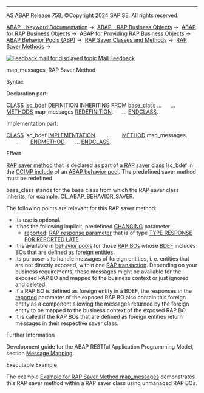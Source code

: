   

* * *

AS ABAP Release 758, ©Copyright 2024 SAP SE. All rights reserved.

[ABAP - Keyword Documentation](https://help.sap.com/doc/abapdocu_758_index_htm/7.58/en-US/abenabap.htm) →  [ABAP - RAP Business Objects](https://help.sap.com/doc/abapdocu_758_index_htm/7.58/en-US/abenabap_rap.htm) →  [ABAP for RAP Business Objects](https://help.sap.com/doc/abapdocu_758_index_htm/7.58/en-US/abenabap_for_rap_bos.htm) →  [ABAP for Providing RAP Business Objects](https://help.sap.com/doc/abapdocu_758_index_htm/7.58/en-US/abenabap_provide_rap_bos.htm) →  [ABAP Behavior Pools (ABP)](https://help.sap.com/doc/abapdocu_758_index_htm/7.58/en-US/abenabap_behavior_pools.htm) →  [RAP Saver Classes and Methods](https://help.sap.com/doc/abapdocu_758_index_htm/7.58/en-US/abenabp_saver_class.htm) →  [RAP Saver Methods](https://help.sap.com/doc/abapdocu_758_index_htm/7.58/en-US/abenabp_saver_methods.htm) → 

 [![](Mail.gif?object=Mail.gif "Feedback mail for displayed topic") Mail Feedback](mailto:f1_help@sap.com?subject=Feedback%20on%20ABAP%20Documentation&body=Document:%20map_messages%2C%20RAP%20Saver%20Method%2C%20ABENSAVER_MAP_MESSAGES%2C%20758%0D%0A%0D%0AError:%0D%0A%0D%0A%0D%0A%0D%0ASuggestion%20for%20improvement:)

map\_messages, RAP Saver Method

Syntax

Declaration part:

[CLASS](https://help.sap.com/doc/abapdocu_758_index_htm/7.58/en-US/abapclass_definition.htm) lsc\_bdef [DEFINITION](https://help.sap.com/doc/abapdocu_758_index_htm/7.58/en-US/abapclass_definition.htm) [INHERITING FROM](https://help.sap.com/doc/abapdocu_758_index_htm/7.58/en-US/abapclass_options.htm) base\_class ...
     ...
     [METHODS](https://help.sap.com/doc/abapdocu_758_index_htm/7.58/en-US/abapmethods.htm) map\_messages [REDEFINITION](https://help.sap.com/doc/abapdocu_758_index_htm/7.58/en-US/abapmethods_redefinition.htm).
     ...
[ENDCLASS](https://help.sap.com/doc/abapdocu_758_index_htm/7.58/en-US/abapclass_definition.htm).

Implementation part:

[CLASS](https://help.sap.com/doc/abapdocu_758_index_htm/7.58/en-US/abapclass_implementation.htm) lsc\_bdef [IMPLEMENTATION](https://help.sap.com/doc/abapdocu_758_index_htm/7.58/en-US/abapclass_implementation.htm).
      ...
      [METHOD](https://help.sap.com/doc/abapdocu_758_index_htm/7.58/en-US/abapmethod.htm) map\_messages.
      ...
      [ENDMETHOD](https://help.sap.com/doc/abapdocu_758_index_htm/7.58/en-US/abapmethod.htm)
      ...
[ENDCLASS](https://help.sap.com/doc/abapdocu_758_index_htm/7.58/en-US/abapclass_implementation.htm).

Effect

[RAP saver method](https://help.sap.com/doc/abapdocu_758_index_htm/7.58/en-US/abenabp_saver_method_glosry.htm "Glossary Entry") that is declared as part of a [RAP saver class](https://help.sap.com/doc/abapdocu_758_index_htm/7.58/en-US/abenabp_saver_class_glosry.htm "Glossary Entry") lsc\_bdef in the [CCIMP include](https://help.sap.com/doc/abapdocu_758_index_htm/7.58/en-US/abenccimp_glosry.htm "Glossary Entry") of an [ABAP behavior pool](https://help.sap.com/doc/abapdocu_758_index_htm/7.58/en-US/abenbehavior_pool_glosry.htm "Glossary Entry"). The predefined saver method must be redefined.

base\_class stands for the base class from which the RAP saver class inherits, for example, CL\_ABAP\_BEHAVIOR\_SAVER.

The following points are relevant for this RAP saver method:

-   Its use is optional.
-   It has the following implicit, predefined [CHANGING](https://help.sap.com/doc/abapdocu_758_index_htm/7.58/en-US/abapmethods_general.htm) parameter:
    -   [reported](https://help.sap.com/doc/abapdocu_758_index_htm/7.58/en-US/abaptype_response_for.htm): [RAP response parameter](https://help.sap.com/doc/abapdocu_758_index_htm/7.58/en-US/abenrap_response_param_glosry.htm "Glossary Entry") that is of type [TYPE RESPONSE FOR REPORTED LATE](https://help.sap.com/doc/abapdocu_758_index_htm/7.58/en-US/abaptype_response_for.htm).
-   It is available in [behavior pools](https://help.sap.com/doc/abapdocu_758_index_htm/7.58/en-US/abenbehavior_pool_glosry.htm "Glossary Entry") for those [RAP BOs](https://help.sap.com/doc/abapdocu_758_index_htm/7.58/en-US/abenrap_bo_glosry.htm "Glossary Entry") whose [BDEF](https://help.sap.com/doc/abapdocu_758_index_htm/7.58/en-US/abencds_behavior_definition_glosry.htm "Glossary Entry") includes BOs that are defined as [foreign entities](https://help.sap.com/doc/abapdocu_758_index_htm/7.58/en-US/abenrap_foreign_entity_glosry.htm "Glossary Entry").
-   Its purpose is to handle messages of foreign entities, i. e. entities that are not directly exposed, within one [RAP transaction](https://help.sap.com/doc/abapdocu_758_index_htm/7.58/en-US/abenrap_luw_glosry.htm "Glossary Entry"). Depending on your business requirements, these messages might be available for the exposed RAP BO and mapped to the business context or just ignored and deleted.
-   If a RAP BO is defined as foreign entity in a BDEF, the responses in the [reported](https://help.sap.com/doc/abapdocu_758_index_htm/7.58/en-US/abaptype_response_for.htm) parameter of the exposed RAP BO also contain this foreign entity as a component allowing the messages returned by the foreign entity to be mapped to the business context of the exposed RAP BO.
-   It is called if the RAP BOs that are defined as foreign entities return messages in their respective saver class.

Further Information

Development guide for the ABAP RESTful Application Programming Model, section [Message Mapping](https://help.sap.com/docs/ABAP_Cloud/f055b8bf582d4f34b91da667bc1fcce6/741dfc88293d4ac99186815b9fc35e31?version=sap_cross_product_abap).

Executable Example

The example [Example for RAP Saver Method map\_messages](https://help.sap.com/doc/abapdocu_758_index_htm/7.58/en-US/abenabp_map_messages_abexa.htm) demonstrates this RAP saver method within a RAP saver class using unmanaged RAP BOs.